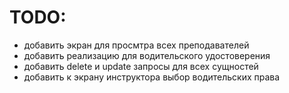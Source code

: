 # TODO:
- добавить экран для просмтра всех преподавателей
- добавить реализацию для водительского удостоверения
- добавить delete и update запросы для всех сущностей
- добавить к экрану инструктора выбор водительских права


